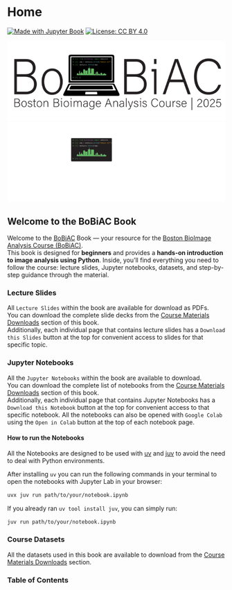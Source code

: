 # <i class="fas fa-home"></i> Home

[![Made with Jupyter Book](https://img.shields.io/badge/Made%20with-Jupyter%20Book-orange?logo=jupyter)](https://jupyterbook.org)
[![License: CC BY 4.0](https://img.shields.io/badge/License-CC_BY_4.0-blue.svg)](https://creativecommons.org/licenses/by/4.0/)

<!-- using both but only one at a time will be shown depending on the dark or light mode -->
<img src="./_static/logo/bobiac_logos_svgexport-03.svg" alt="BoBiAC Logo" class="landing-logo logo-light"/>
<img src="./_static/logo/bobiac_logos_svgexport-04.svg" alt="BoBiAC Logo" class="landing-logo logo-dark"/>

## Welcome to the BoBiAC Book

Welcome to the [BoBiAC](https://iac.hms.harvard.edu/bobiac/2025/) Book — your resource for the [Boston BioImage Analysis Course (BoBiAC)](https://iac.hms.harvard.edu/bobiac/2025/).
<br>
This book is designed for **beginners** and provides a **hands-on introduction to image analysis using Python**. Inside, you’ll find everything you need to follow the course: lecture slides, Jupyter notebooks, datasets, and step-by-step guidance through the material.

### Lecture Slides

All `Lecture Slides` within the book are available for download as PDFs.
<br>
You can download the complete slide decks from the [Course Materials Downloads](data/course_downloads.md) section of this book.
<br>
Additionally, each individual page that contains lecture slides has a `Download this Slides` button at the top for convenient access to slides for that specific topic.

### Jupyter Notebooks

All the `Jupyter Notebooks` within the book are available to download.
<br>
You can download the complete list of notebooks from the [Course Materials Downloads](data/course_downloads.md) section of this book.
<br>
Additionally, each individual page that contains Jupyter Notebooks has a `Download this Notebook` button at the top for convenient access to that specific notebook. All the notebooks can also be opened with `Google Colab` using the `Open in Colab` button at the top of each notebook page.

#### How to run the Notebooks

All the Notebooks are designed to be used with [uv](https://docs.astral.sh/uv/getting-started/installation/) and [juv](https://github.com/manzt/juv) to avoid the need to deal with Python environments.

After installing `uv` you can run the following commands in your terminal to open the notebooks with Jupyter Lab in your browser:

```bash
uvx juv run path/to/your/notebook.ipynb
```

If you already ran `uv tool install juv`, you can simply run:

```bash
juv run path/to/your/notebook.ipynb
```

### Course Datasets

All the datasets used in this book are available to download from the [Course Materials Downloads](./data/course_downloads.md) section.

### Table of Contents

```{tableofcontents}
```
